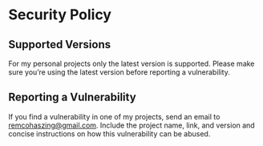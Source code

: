 # Security Policy

## Supported Versions

For my personal projects only the latest version is supported. Please make sure you’re using the
latest version before reporting a vulnerability.

## Reporting a Vulnerability

If you find a vulnerability in one of my projects, send an email to <remcohaszing@gmail.com>.
Include the project name, link, and version and concise instructions on how this vulnerability can
be abused.
